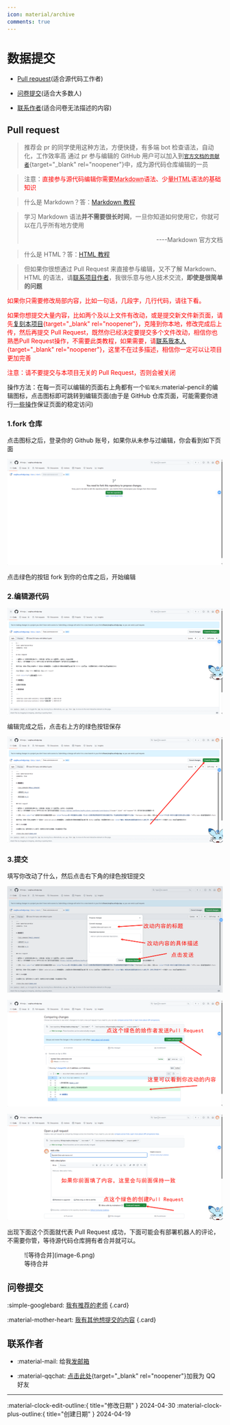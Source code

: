 ```yaml
---
icon: material/archive
comments: true
---
```


# 数据提交

- [Pull request](#pull-request)(适合源代码工作者)

- [问卷提交](#_2)(适合大多数人)

- [联系作者](#_3)(适合问卷无法描述的内容)

## Pull request

> 推荐会 pr 的同学使用这种方法，方便快捷，有多端 bot 检查语法，自动化，工作效率高
> 通过 pr 参与编辑的 GitHub 用户可以加入到[`官方文档的贡献者`](https://github.com/W1ndys/Easy-QFNU/graphs/contributors/){target="\_blank" rel="noopener"}中，成为源代码仓库编辑的一员

> 注意：<font color="red">直接参与源代码编辑你需要<abbr title="Markdown是一种轻量级标记语言，它允许人们使用易读易写的纯文本格式编写文档，然后转换成格式丰富的HTML页面。">Markdown</abbr>语法、少量<abbr title="HTML是一种用于创建网页的标准标记语言。">HTML</abbr>语法的基础知识</font>

> 什么是 Markdown？答：[Markdown 教程](https://markdown.com.cn/)

<blockquote>
学习 Markdown 语法<strong>并不需要很长时间</strong>，一旦你知道如何使用它，你就可以在几乎所有地方使用
<p align="right">----Markdown 官方文档</p>
</blockquote>

> 什么是 HTML？答：[HTML 教程](https://www.w3school.com.cn/html/index.asp)

> 但如果你很想通过 Pull Request 来直接参与编辑，又不了解 Markdown、HTML 的语法，请[联系项目作者](#_3)，我很乐意与他人技术交流，<strong>即使是很简单的问题</strong>

<font color="red">如果你只需要修改局部内容，比如一句话，几段字，几行代码，请往下看。</font>
<br/>

<font color="red">如果你想提交大量内容，比如两个及以上文件有改动，或是提交新文件新页面，请先[复刻本项目](https://github.com/W1ndys/Easy-QFNU/fork){target="\_blank" rel="noopener"}，克隆到你本地，修改完成后上传，然后再提交 Pull Request，既然你已经决定要提交多个文件改动，相信你也熟悉Pull Request操作，不需要此类教程，如果需要，请[联系我本人](https://blog.w1ndys.top/html/QQ.html){target="\_blank" rel="noopener"}，这里不在过多描述，相信你一定可以让项目更加完善</font>

<font color="red">注意：请不要提交与本项目无关的 Pull Request，否则会被关闭</font>

操作方法：在每一页可以编辑的页面右上角都有一个`铅笔头`:material-pencil:的编辑图标，点击图标即可跳转到编辑页面(由于是 GitHub 仓库页面，可能需要你进行<abbr title="魔法，更通俗来说就是加速访问Github的工具，这种工具叫做VPN">一些操作</abbr>保证页面的稳定访问)

### 1.fork 仓库

点击图标之后，登录你的 Github 账号，如果你从未参与过编辑，你会看到如下页面

![fork the repo](image.png)

点击绿色的按钮 fork 到你的仓库之后，开始编辑

### 2.编辑源代码

![源代码页面](image-1.png)

编辑完成之后，点击右上方的绿色按钮保存

![编辑完成](image-2.png)

### 3.提交

填写你改动了什么，然后点击右下角的绿色按钮提交

![改动描述](image-3.png)

![继续Pull Request](image-4.png)

![继续](image-5.png)

出现下面这个页面就代表 Pull Request 成功，下面可能会有部署机器人的评论，不需要你管，等待源代码仓库拥有者合并就可以。

<figure markdown="span">
    ![等待合并](image-6.png)
    <figcaption>等待合并</figcaption>
</figure>

## 问卷提交

<div class="grid cards" markdown>

:simple-googlebard: [我有推荐的老师](https://wj.qq.com/s2/12987247/cca3/)
{.card}

:material-mother-heart: [我有其他想提交的内容](https://wj.qq.com/s2/14427061/19b8/)
{.card}

</div>

## 联系作者

<div class="grid cards" markdown>

- :material-mail: 给我[发邮箱](mailto:w1ndys@outlook.com)

- :material-qqchat: [点击此处](https://qm.qq.com/q/jxkXeydtoA){target="\_blank" rel="noopener"}加我为 QQ 好友

</div>
 

---

:material-clock-edit-outline:{ title="修改日期" } 2024-04-30
:material-clock-plus-outline:{ title="创建日期" } 2024-04-19

